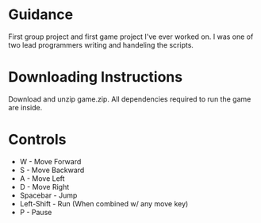 # Guidance
First group project and first game project I've ever worked on. I was one of two lead programmers writing and handeling the scripts.
# Downloading Instructions
Download and unzip game.zip. All dependencies required to run the game are inside. 
# Controls
  - W - Move Forward
  - S - Move Backward
  - A - Move Left
  - D - Move Right
  - Spacebar - Jump
  - Left-Shift - Run (When combined w/ any move key)
  - P - Pause
